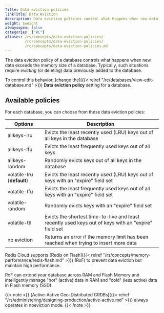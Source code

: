 ```yaml
---
Title: Data eviction policies
linkTitle: Data eviction
description: Data eviction policies control what happens when new data exceeds the memory limits of a database.  Here, you'll learn the available policies and how to change which one is used for a database.
weight: $weight
alwaysopen: false
categories: ["RC"]
aliases: /rv/concepts/data-eviction-policies/
         /rc/concepts/data-eviction-policies/
         /rc/concepts/data-eviction-policies.md 
---
```


The data eviction policy of a database controls what happens when new data exceeds the memory size of a database.  Typically, such situations require _evicting_ (or deleting) data previously added to the database.  

To control this behavior, [change the]({{< relref "/rc/databases/view-edit-database.md" >}}) **Data eviction policy** setting for a database.

## Available policies

For each database, you can choose from these data eviction policies:

|  **Options** | **Description** |
|------------|-----------------|
|  allkeys-lru | Evicts the least recently used (LRU) keys out of all keys in the database |
|  allkeys-lfu | Evicts the least frequently used keys out of all keys
|  allkeys-random | Randomly evicts keys out of all keys in the database |
|  volatile-lru (**default**) | Evicts the least recently used (LRU) keys out of keys with an "expire" field set |
|  volatile-lfu | Evicts the least frequently used keys out of all keys with an "expire" field set
|  volatile-random | Randomly evicts keys with an "expire" field set |
|  volatile-ttl | Evicts the shortest time-to-live and least recently used keys out of keys with an "expire" field set |
|  no eviction | Returns an error if the memory limit has been reached when trying to insert more data |

Redis Cloud supports [Redis on Flash]({{< relref "/rs/concepts/memory-performance/redis-flash.md" >}}) (RoF)
to prevent data eviction but maintain high performance.

RoF can extend your database across RAM and Flash Memory and intelligently manage "hot" (active) data in RAM and "cold" (less active) data in Flash memory (SSD).

{{< note >}}
[Active-Active Geo-Distributed CRDBs]({{< relref "/rs/administering/designing-production/active-active.md" >}}) always operates in noeviction mode.
{{< /note >}}
